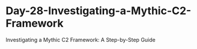 # Day-28-Investigating-a-Mythic-C2-Framework
Investigating a Mythic C2 Framework: A Step-by-Step Guide
